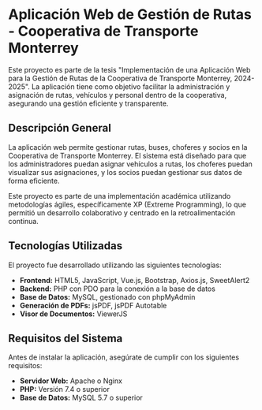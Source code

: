 <h1>Aplicación Web de Gestión de Rutas - Cooperativa de Transporte Monterrey</h1>
Este proyecto es parte de la tesis "Implementación de una Aplicación Web para la Gestión de Rutas de la Cooperativa de Transporte Monterrey, 2024-2025". La aplicación tiene como objetivo facilitar la administración y asignación de rutas, vehículos y personal dentro de la cooperativa, asegurando una gestión eficiente y transparente.

<h2>Descripción General</h2>
La aplicación web permite gestionar rutas, buses, choferes y socios en la Cooperativa de Transporte Monterrey. El sistema está diseñado para que los administradores puedan asignar vehículos a rutas, los choferes puedan visualizar sus asignaciones, y los socios puedan gestionar sus datos de forma eficiente.

Este proyecto es parte de una implementación académica utilizando metodologías ágiles, específicamente XP (Extreme Programming), lo que permitió un desarrollo colaborativo y centrado en la retroalimentación continua.

<h2>Tecnologías Utilizadas</h2>
El proyecto fue desarrollado utilizando las siguientes tecnologías:
<ul>
<li><b>Frontend:</b> HTML5, JavaScript, Vue.js, Bootstrap, Axios.js, SweetAlert2
<li><b>Backend:</b> PHP con PDO para la conexión a la base de datos
<li><b>Base de Datos:</b> MySQL, gestionado con phpMyAdmin
<li><b>Generación de PDFs:</b> jsPDF, jsPDF Autotable
<li><b>Visor de Documentos:</b> ViewerJS
</ul>
	
<h2>Requisitos del Sistema</h2>
Antes de instalar la aplicación, asegúrate de cumplir con los siguientes requisitos:
<ul>
<li><b>Servidor Web:</b> Apache o Nginx
<li><b>PHP:</b> Versión 7.4 o superior
<li><b>Base de Datos:</b> MySQL 5.7 o superior
</ul>
